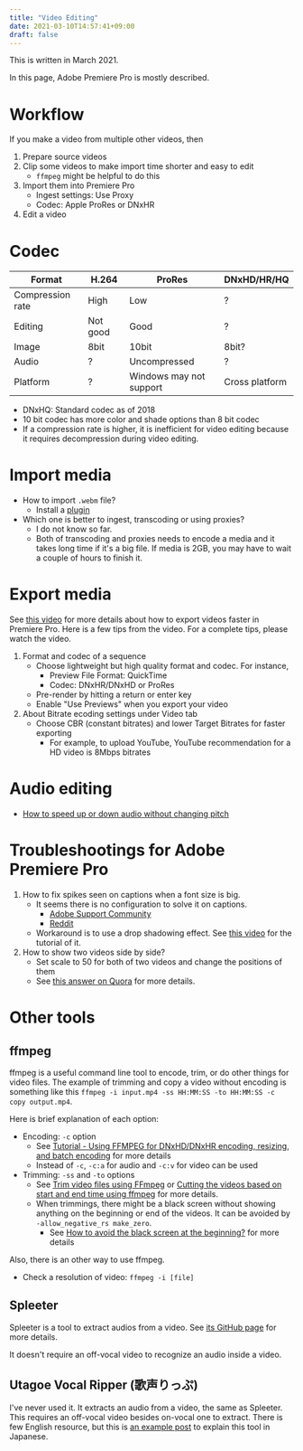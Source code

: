 ```yaml
---
title: "Video Editing"
date: 2021-03-10T14:57:41+09:00
draft: false
---
```


This is written in March 2021.

In this page, Adobe Premiere Pro is mostly described.

Workflow
===

If you make a video from multiple other videos, then

1. Prepare source videos
1. Clip some videos to make import time shorter and easy to edit
    * `ffmpeg` might be helpful to do this
1. Import them into Premiere Pro
    * Ingest settings: Use Proxy
	* Codec: Apple ProRes or DNxHR
1. Edit a video

Codec
===

| Format           | H.264    | ProRes                  | DNxHD/HR/HQ    |
| ----             | ---      | ---                     | ---            |
| Compression rate | High     | Low                     | ?              |
| Editing          | Not good | Good                    | ?              |
| Image            | 8bit     | 10bit                   | 8bit?          |
| Audio            | ?        | Uncompressed            | ?              |
| Platform         | ?        | Windows may not support | Cross platform |

* DNxHQ: Standard codec as of 2018
* 10 bit codec has more color and shade options than 8 bit codec
* If a compression rate is higher, it is inefficient for video editing because it requires decompression during video editing.

Import media
===

* How to import `.webm` file?
    * Install a [plugin](https://www.easefab.com/video-to-software/webm-to-adobe-premiere.html)
* Which one is better to ingest, transcoding or using proxies?
    * I do not know so far.
    * Both of transcoding and proxies needs to encode a media and it takes long time if it's a big file. If media is 2GB, you may have to wait a couple of hours to finish it.

Export media
===

See [this video](https://www.youtube.com/watch?v=AT8sU0MyncA&t=268s) for more details about how to export videos faster in Premiere Pro.
Here is a few tips from the video.
For a complete tips, please watch the video.

1. Format and codec of a sequence
    * Choose lightweight but high quality format and codec. For instance,
        * Preview File Format: QuickTime
        * Codec: DNxHR/DNxHD or ProRes
    * Pre-render by hitting a return or enter key
	* Enable "Use Previews" when you export your video
1. About Bitrate ecoding settings under Video tab
    * Choose CBR (constant bitrates) and lower Target Bitrates for faster exporting
        * For example, to upload YouTube, YouTube recommendation for a HD video is 8Mbps bitrates


Audio editing
===

* [How to speed up or down audio without changing pitch](https://www.youtube.com/watch?v=2b23XoAlExs)


Troubleshootings for Adobe Premiere Pro
===

1. How to fix spikes seen on captions when a font size is big.
    * It seems there is no configuration to solve it on captions.
        * [Adobe Support Community](https://community.adobe.com/t5/premiere-pro/spikes-on-captions/td-p/9997652?page=1)
        * [Reddit](https://www.reddit.com/r/premiere/comments/gkua0c/help_spike_in_edge_caption/)
	* Workaround is to use a drop shadowing effect. See [this video](https://www.youtube.com/watch?v=CwTfcJisJw0) for the tutorial of it.
1. How to show two videos side by side?
    * Set scale to 50 for both of two videos and change the positions of them
    * See [this answer on Quora](https://www.quora.com/How-do-I-make-videos-side-by-side-both-playing-at-the-same-time-in-Premiere-Pro-or-After-Effects) for more details.


Other tools
===

ffmpeg
---
ffmpeg is a useful command line tool to encode, trim, or do other things for video files.
The example of trimming and copy a video without encoding is something like this `ffmpeg -i input.mp4 -ss HH:MM:SS -to HH:MM:SS -c copy output.mp4`.

Here is brief explanation of each option:
* Encoding: `-c` option
    * See [Tutorial - Using FFMPEG for DNxHD/DNxHR encoding, resizing, and batch encoding](https://macilatthefront.blogspot.com/2018/12/tutorial-using-ffmpeg-for-dnxhddnxhr.html) for more details
    * Instead of `-c`, `-c:a` for audio and `-c:v` for video can be used
* Trimming: `-ss` and `-to` options
    * See [Trim video files using FFmpeg](https://www.arj.no/2018/05/18/trimvideo/) or [Cutting the videos based on start and end time using ffmpeg](https://stackoverflow.com/questions/18444194/cutting-the-videos-based-on-start-and-end-time-using-ffmpeg) for more details.
	* When trimmings, there might be a black screen without showing anything on the beginning or end of the videos. It can be avoided by `-allow_negative_rs make_zero`.
	    * See [How to avoid the black screen at the beginning?](https://varhowto.com/cut-videos-ffmpeg/#How_to_avoid_the_black_screen_at_the_beginning) for more details

Also, there is an other way to use ffmpeg.

* Check a resolution of video: `ffmpeg -i [file]`


Spleeter
---
Spleeter is a tool to extract audios from a video.
See [its GitHub page](https://github.com/deezer/spleeter) for more details.

It doesn't require an off-vocal video to recognize an audio inside a video.


Utagoe Vocal Ripper (歌声りっぷ)
---

I've never used it.
It extracts an audio from a video, the same as Spleeter.
This requires an off-vocal video besides on-vocal one to extract.
There is few English resource, but this is [an example post](https://medansy.net/remix-web-1-04) to explain this tool in Japanese.
